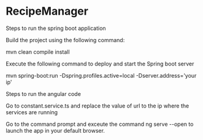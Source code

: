 # RecipeManager

Steps to run the spring boot application

Build the project using the following command:

mvn clean compile install

Execute the following command to deploy and start the Spring boot server

mvn spring-boot:run -Dspring.profiles.active=local -Dserver.address='your ip'

Steps to run the angular code

Go to constant.service.ts and replace the value of url to the ip where the services are running

Go to the command prompt and exceute the command ng serve --open to launch the app in your default browser.
